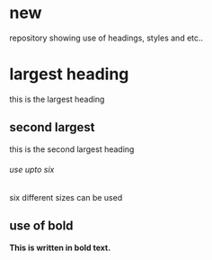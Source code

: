 # new
repository showing use of headings, styles and etc..
# largest heading
this is the largest heading
## second largest
this is the second largest heading
###### use upto six
six different sizes can be used
## use of bold
**This is written in bold text.**
